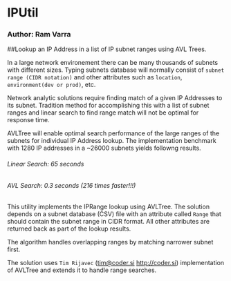 # IPUtil
### Author: Ram Varra 

##Lookup an IP Address in a list of IP subnet ranges using AVL Trees.

In a large network environement there can be many thousands of subnets with different sizes.  Typing subnets database will normally consist of `subnet range (CIDR notation)` and other attributes such as `location`, `environment(dev or prod)`, etc.

Network analytic  solutions require finding match of a given IP Addresses to its subnet.  Tradition method for accomplishing this with a list of subnet ranges and linear search to find range match will not be optimal for response time.  

AVLTree will enable optimal search performance of the large ranges of the subnets for individual IP Address lookup.  The implementation benchmark with 1280 IP addresses in a ~26000 subnets yields followng results.
###### Linear Search:  65 seconds
###### AVL Search:  0.3 seconds (216 times faster!!!)

This utility implements the IPRange lookup using AVLTree. The solution depends on a subnet database (CSV) file with an attribute called `Range` that should contain the subnet range in CIDR format.  All other attributes are returned back as part of the lookup results.

The algorithm handles overlapping ranges by matching narrower subnet first.

The solution uses `Tim Rijavec` (tim@coder.si http://coder.si) implementation of AVLTree and extends it to handle range searches.


